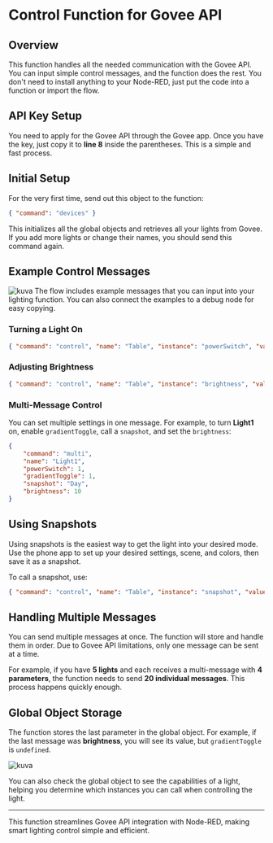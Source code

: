 # Control Function for Govee API

## Overview
This function handles all the needed communication with the Govee API. You can input simple control messages, and the function does the rest. You don't need to install anything to your Node-RED, just put the code into a function or import the flow.

## API Key Setup
You need to apply for the Govee API through the Govee app. Once you have the key, just copy it to **line 8** inside the parentheses. This is a simple and fast process.

## Initial Setup
For the very first time, send out this object to the function:
```json
{ "command": "devices" }
```
This initializes all the global objects and retrieves all your lights from Govee. If you add more lights or change their names, you should send this command again.

## Example Control Messages
![kuva](https://github.com/user-attachments/assets/d3b8d276-d729-4b24-90f6-477c4ad47ade)
The flow includes example messages that you can input into your lighting function. You can also connect the examples to a debug node for easy copying.

### Turning a Light On
```json
{ "command": "control", "name": "Table", "instance": "powerSwitch", "value": 1 }
```

### Adjusting Brightness
```json
{ "command": "control", "name": "Table", "instance": "brightness", "value": 50 }
```

### Multi-Message Control
You can set multiple settings in one message. For example, to turn **Light1** on, enable `gradientToggle`, call a `snapshot`, and set the `brightness`:
```json
{
    "command": "multi",
    "name": "Light1",
    "powerSwitch": 1,
    "gradientToggle": 1,
    "snapshot": "Day",
    "brightness": 10
}
```

## Using Snapshots
Using snapshots is the easiest way to get the light into your desired mode. Use the phone app to set up your desired settings, scene, and colors, then save it as a snapshot.

To call a snapshot, use:
```json
{ "command": "control", "name": "Table", "instance": "snapshot", "value": "Morning" }
```

## Handling Multiple Messages
You can send multiple messages at once. The function will store and handle them in order. Due to Govee API limitations, only one message can be sent at a time.

For example, if you have **5 lights** and each receives a multi-message with **4 parameters**, the function needs to send **20 individual messages**. This process happens quickly enough.

## Global Object Storage
The function stores the last parameter in the global object. For example, if the last message was **brightness**, you will see its value, but `gradientToggle` is `undefined`.

![kuva](https://github.com/user-attachments/assets/34ba09eb-3e40-47b2-b289-69b4199eedaa)

You can also check the global object to see the capabilities of a light, helping you determine which instances you can call when controlling the light.

---
This function streamlines Govee API integration with Node-RED, making smart lighting control simple and efficient.

